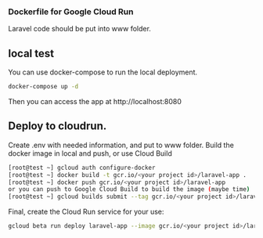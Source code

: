 ### Dockerfile for Google Cloud Run ###
Laravel code should be put into www folder.
## local test
You can use docker-compose to run the local deployment.
```bash
docker-compose up -d
```
Then you can access the app at http://localhost:8080
## Deploy to cloudrun.
Create .env with needed information, and put to www folder.
Build the docker image in local and push, or use Cloud Build
```bash
[root@test ~] gcloud auth configure-docker
[root@test ~] docker build -t gcr.io/<your project id>/laravel-app .
[root@test ~] docker push gcr.io/<your project id>/laravel-app
or you can push to Google Cloud Build to build the image (maybe time)
[root@test ~] gcloud builds submit --tag gcr.io/<your project id>/laravel-app
```
Final, create the Cloud Run service for your use:

```bash
gcloud beta run deploy laravel-app --image gcr.io/<your project id>/laravel-app --region us-central1 --platform managed
```
